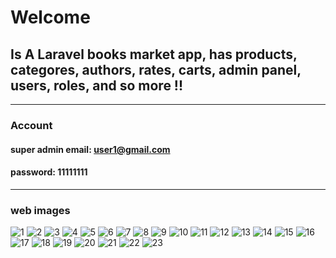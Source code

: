 # Welcome
## Is A Laravel books market app, has products, categores, authors, rates, carts, admin panel, users, roles, and so more !!

***
### Account
#### super admin email: user1@gmail.com
#### password: 11111111

***
### web images

![1](appImages/Screenshot%20(441).png)
![2](appImages/Screenshot%20(442).png)
![3](appImages/Screenshot%20(443).png)
![4](appImages/Screenshot%20(444).png)
![5](appImages/Screenshot%20(445).png)
![6](appImages/Screenshot%20(446).png)
![7](appImages/Screenshot%20(447).png)
![8](appImages/Screenshot%20(448).png)
![9](appImages/Screenshot%20(449).png)
![10](appImages/Screenshot%20(450).png)
![11](appImages/Screenshot%20(451).png)
![12](appImages/Screenshot%20(452).png)
![13](appImages/Screenshot%20(453).png)
![14](appImages/Screenshot%20(454).png)
![15](appImages/Screenshot%20(455).png)
![16](appImages/Screenshot%20(456).png)
![17](appImages/Screenshot%20(457).png)
![18](appImages/Screenshot%20(458).png)
![19](appImages/Screenshot%20(459).png)
![20](appImages/Screenshot%20(460).png)
![21](appImages/Screenshot%20(461).png)
![22](appImages/Screenshot%20(462).png)
![23](appImages/Screenshot%20(463).png)
